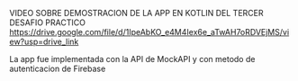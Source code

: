 VIDEO SOBRE DEMOSTRACION DE LA APP EN KOTLIN DEL TERCER DESAFIO PRACTICO
https://drive.google.com/file/d/1IpeAbKO_e4M4Iex6e_aTwAH7oRDVEjMS/view?usp=drive_link

La app fue implementada con la API de MockAPI y con metodo de autenticacion de Firebase
